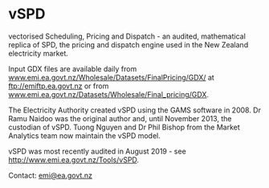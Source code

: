 vSPD
====

vectorised Scheduling, Pricing and Dispatch - an audited, mathematical replica of SPD, the
pricing and dispatch engine used in the New Zealand electricity market.

Input GDX files are available daily from www.emi.ea.govt.nz/Wholesale/Datasets/FinalPricing/GDX/ at
ftp://emiftp.ea.govt.nz or from www.emi.ea.govt.nz/Datasets/Wholesale/Final_pricing/GDX.

The Electricity Authority created vSPD using the GAMS software in 2008. Dr Ramu Naidoo was
the original author and, until November 2013, the custodian of vSPD. Tuong Nguyen and Dr Phil Bishop
from the Market Analytics team now maintain the vSPD model.

vSPD was most recently audited in August 2019 - see http://www.emi.ea.govt.nz/Tools/vSPD.

Contact: emi@ea.govt.nz
